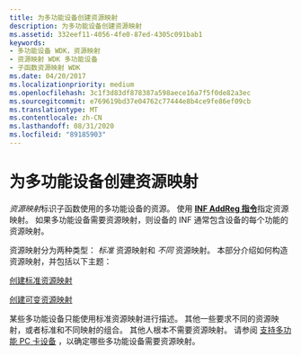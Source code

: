 ```yaml
---
title: 为多功能设备创建资源映射
description: 为多功能设备创建资源映射
ms.assetid: 332eef11-4056-4fe0-87ed-4305c091bab1
keywords:
- 多功能设备 WDK，资源映射
- 资源映射 WDK 多功能设备
- 子函数资源映射 WDK
ms.date: 04/20/2017
ms.localizationpriority: medium
ms.openlocfilehash: 3c1f3d83df878387a598aece16a7f5f0de82a3ec
ms.sourcegitcommit: e769619bd37e04762c77444e8b4ce9fe86ef09cb
ms.translationtype: MT
ms.contentlocale: zh-CN
ms.lasthandoff: 08/31/2020
ms.locfileid: "89185903"
---
```

# <a name="creating-resource-maps-for-a-multifunction-device"></a>为多功能设备创建资源映射





*资源映射*标识子函数使用的多功能设备的资源。 使用 [**INF AddReg 指令**](../install/inf-addreg-directive.md)指定资源映射。 如果多功能设备需要资源映射，则设备的 INF 通常包含设备的每个功能的资源映射。

资源映射分为两种类型： *标准* 资源映射和 *不同* 资源映射。 本部分介绍如何构造资源映射，并包括以下主题：

[创建标准资源映射](creating-standard-resource-maps.md)

[创建可变资源映射](creating-varying-resource-maps.md)

某些多功能设备只能使用标准资源映射进行描述。 其他一些要求不同的资源映射，或者标准和不同映射的组合。 其他人根本不需要资源映射。 请参阅 [支持多功能 PC 卡设备](supporting-multifunction-pc-card-devices.md) ，以确定哪些多功能设备需要资源映射。

 

